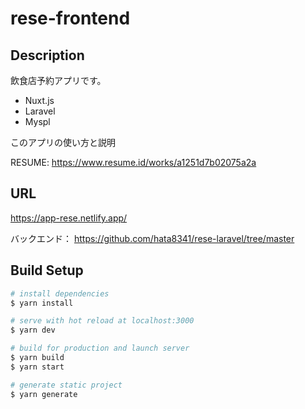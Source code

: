 # rese-frontend
## Description
飲食店予約アプリです。
- Nuxt.js
- Laravel
- Myspl

このアプリの使い方と説明

RESUME: https://www.resume.id/works/a1251d7b02075a2a
## URL
https://app-rese.netlify.app/

バックエンド： https://github.com/hata8341/rese-laravel/tree/master

## Build Setup

```bash
# install dependencies
$ yarn install

# serve with hot reload at localhost:3000
$ yarn dev

# build for production and launch server
$ yarn build
$ yarn start

# generate static project
$ yarn generate
```
